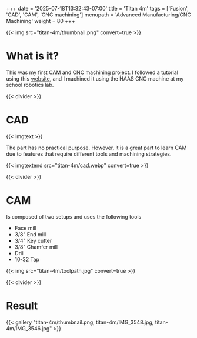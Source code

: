 +++
date = '2025-07-18T13:32:43-07:00'
title = 'Titan 4m'
tags = ['Fusion', 'CAD', 'CAM', 'CNC machining']
menupath = 'Advanced Manufacturing/CNC Machining'
weight = 80
+++

{{< img src="titan-4m/thumbnail.png" convert=true >}}

# What is it?

This was my first CAM and CNC machining project. I followed a tutorial using this [website](https://academy.titansofcnc.com/series/titan-4m), and I machined it using the HAAS CNC machine at my school robotics lab.

{{< divider >}}

# CAD

{{< imgtext >}}

The part has no practical purpose. However, it is a great part to learn CAM due to features that require different tools and machining strategies.

{{< imgtextend src="titan-4m/cad.webp" convert=true >}}

{{< divider >}}

# CAM 


Is composed of two setups and uses the following tools

 - Face mill
 - 3/8" End mill
 - 3/4" Key cutter
 - 3/8" Chamfer mill
 - Drill
 - 10-32 Tap

{{< img src="titan-4m/toolpath.jpg" convert=true >}}

{{< divider >}}

# Result 

{{< gallery "titan-4m/thumbnail.png, titan-4m/IMG_3548.jpg, titan-4m/IMG_3546.jpg" >}}